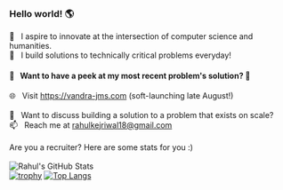 ### Hello world! 🌎
 🔭  &nbsp; I aspire to innovate at the intersection of computer science and humanities. <br>
🌱  &nbsp; I build solutions to technically critical problems everyday!

#### 👀 &nbsp; Want to have a peek at my most recent problem's solution? 🤔
🌐  &nbsp; Visit https://vandra-jms.com (soft-launching late August!)  <br><br>
💬  &nbsp; Want to discuss building a solution to a problem that exists on scale? <br>
📫  &nbsp; Reach me at rahulkejriwal18@gmail.com<br/>
<br/>
Are you a recruiter? Here are some stats for you :) <br /> <br>
![Rahul's GitHub Stats](https://github-readme-stats.vercel.app/api?username=rkej&show_icons=true&theme=solarized-dark)<br/>
[![trophy](https://github-profile-trophy.vercel.app/?username=rkej&theme=onedark)](https://github.com/ryo-ma/github-profile-trophy)
[![Top Langs](https://github-readme-stats.vercel.app/api/top-langs/?username=rkej&theme=solarized-dark)](https://github.com/anuraghazra/github-readme-stats)
<!--
**rkej/rkej** is a ✨ _special_ ✨ repository because its `README.md` (this file) appears on your GitHub profile.

Here are some ideas to get you started:

- 🔭 I’m currently working on ...
- 🌱 I’m currently learning ...
- 👯 I’m looking to collaborate on ...
- 🤔 I’m looking for help with ...
- 💬 Ask me about ...
- 📫 How to reach me: ...
- 😄 Pronouns: ...
- ⚡ Fun fact: ...
-->
